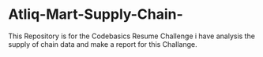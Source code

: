 # Atliq-Mart-Supply-Chain-
This Repository is for the Codebasics Resume Challenge i have analysis  the supply of chain  data and make a report for this Challange.
